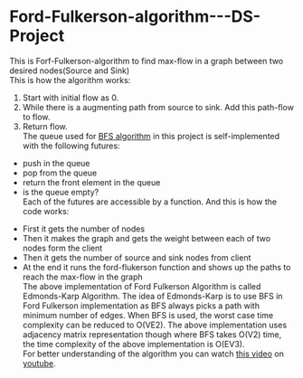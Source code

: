 # Ford-Fulkerson-algorithm---DS-Project
This is Forf-Fulkerson-algorithm to find max-flow in a graph between two desired nodes(Source and Sink)<br/>
This is how the algorithm works:<br/>
1. Start with initial flow as 0.
2. While there is a augmenting path from source to sink. Add this path-flow to flow.
3. Return flow.<br/>
The queue used for [BFS algorithm](https://www.geeksforgeeks.org/breadth-first-search-or-bfs-for-a-graph/) in this project is self-implemented with the following futures:<br/>
* push in the queue
* pop from the queue
* return the front element in the queue
* is the queue empty?<br/>
Each of the futures are accessible by a function.
And this is how the code works:
- First it gets the number of nodes
- Then it makes the graph and gets the weight between each of two nodes form the client
- Then it gets the number of source and sink nodes from client
- At the end it runs the ford-flukerson function and shows up the paths to reach the max-flow in the graph<br/>
The above implementation of Ford Fulkerson Algorithm is called Edmonds-Karp Algorithm. 
The idea of Edmonds-Karp is to use BFS in Ford Fulkerson implementation as BFS always picks a path with minimum number of edges. 
When BFS is used, the worst case time complexity can be reduced to O(VE2). 
The above implementation uses adjacency matrix representation though where BFS takes O(V2) time, 
the time complexity of the above implementation is O(EV3).<br/>
For better understanding of the algorithm you can watch [this video](https://www.youtube.com/watch?v=hmIrJCGPPG4/) on [youtube](https://www.youtube.com/).
